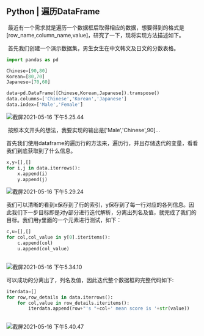 ## Python | 遍历DataFrame

​        最近有一个需求就是遍历一个数据框后取得相应的数据，想要得到的格式是 [row_name,column_name,value]，研究了一下，现将实现方法描述如下。

​        首先我们创建一个演示数据集，男生女生在中文韩文及日文的分数表格。

```python
import pandas as pd

Chinese=[90,80]
Korean=[80,70]
Japanese=[70,60]

data=pd.DataFrame([Chinese,Korean,Japanese]).transpose()
data.columns=['Chinese','Korean','Japanese']
data.index=['Male','Female']
```

 ![截屏2021-05-16 下午5.25.44](https://tva1.sinaimg.cn/large/008i3skNgy1gqke999bt5j307d02ot8m.jpg)

​            按照本文开头的想法，我要实现的输出是['Male','Chinese',90]...

​            首先我们使用dataframe的遍历行的方法来，遍历行，并且存储迭代的变量，看看我们到底获取到了什么信息。

```python
x,y=[],[]
for i,j in data.iterrows():
    x.append(i)
    y.append(j)
```

![截屏2021-05-16 下午5.29.24](https://tva1.sinaimg.cn/large/008i3skNgy1gqked1b9qgj30h207bmxh.jpg)

我们可以清晰的看到x保存到了行的索引，y保存到了每一行对应的各列信息。因此我们下一步目标即是对y部分进行迭代解析，分离出列名及值，就完成了我们的目标。我们用y里面的一个元素进行测试，如下：

```python
c,u=[],[]
for col,col_value in y[0].iteritems():
    c.append(col)
    u.append(col_value)
    
```

![截屏2021-05-16 下午5.34.10](https://tva1.sinaimg.cn/large/008i3skNgy1gqkehzkpmhj30h4058749.jpg)

可以成功的分离出了，列名及值，因此迭代整个数据框的完整代码如下:

```python
iterdata=[]
for row,row_details in data.iterrows():
    for col,value in row_details.iteritems():
        iterdata.append(row+"'s "+col+' mean score is '+str(value))
        
```

![截屏2021-05-16 下午5.40.47](https://tva1.sinaimg.cn/large/008i3skNgy1gqkeovfhzqj30h6046wet.jpg)

